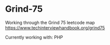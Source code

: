 # Grind-75
Working through the Grind 75 leetcode map
https://www.techinterviewhandbook.org/grind75

Currently working with: PHP
